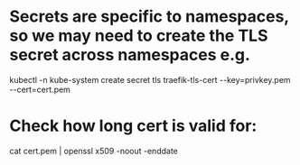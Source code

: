 # Secrets are specific to namespaces, so we may need to create the TLS secret across namespaces e.g.
kubectl -n kube-system create secret tls traefik-tls-cert --key=privkey.pem --cert=cert.pem

# Check how long cert is valid for:
cat cert.pem | openssl x509 -noout -enddate
